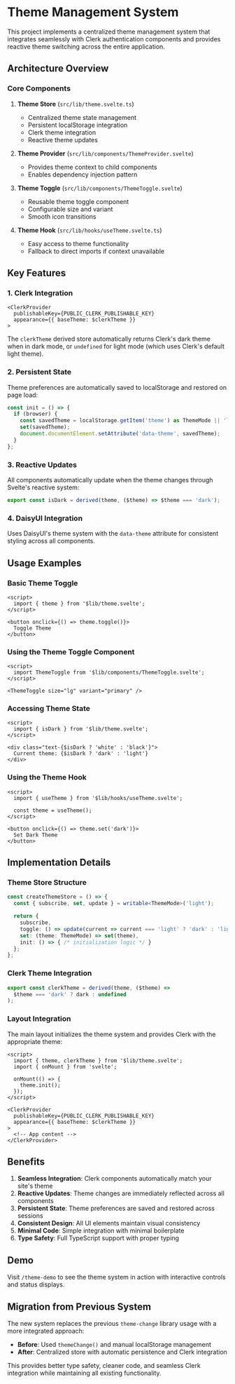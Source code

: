 # Theme Management System

This project implements a centralized theme management system that integrates seamlessly with Clerk authentication components and provides reactive theme switching across the entire application.

## Architecture Overview

### Core Components

1. **Theme Store** (`src/lib/theme.svelte.ts`)
   - Centralized theme state management
   - Persistent localStorage integration
   - Clerk theme integration
   - Reactive theme updates

2. **Theme Provider** (`src/lib/components/ThemeProvider.svelte`)
   - Provides theme context to child components
   - Enables dependency injection pattern

3. **Theme Toggle** (`src/lib/components/ThemeToggle.svelte`)
   - Reusable theme toggle component
   - Configurable size and variant
   - Smooth icon transitions

4. **Theme Hook** (`src/lib/hooks/useTheme.svelte.ts`)
   - Easy access to theme functionality
   - Fallback to direct imports if context unavailable

## Key Features

### 1. Clerk Integration
```svelte
<ClerkProvider 
  publishableKey={PUBLIC_CLERK_PUBLISHABLE_KEY}
  appearance={{ baseTheme: $clerkTheme }}
>
```

The `clerkTheme` derived store automatically returns Clerk's dark theme when in dark mode, or `undefined` for light mode (which uses Clerk's default light theme).

### 2. Persistent State
Theme preferences are automatically saved to localStorage and restored on page load:

```typescript
const init = () => {
  if (browser) {
    const savedTheme = localStorage.getItem('theme') as ThemeMode || 'light';
    set(savedTheme);
    document.documentElement.setAttribute('data-theme', savedTheme);
  }
};
```

### 3. Reactive Updates
All components automatically update when the theme changes through Svelte's reactive system:

```typescript
export const isDark = derived(theme, ($theme) => $theme === 'dark');
```

### 4. DaisyUI Integration
Uses DaisyUI's theme system with the `data-theme` attribute for consistent styling across all components.

## Usage Examples

### Basic Theme Toggle
```svelte
<script>
  import { theme } from '$lib/theme.svelte';
</script>

<button onclick={() => theme.toggle()}>
  Toggle Theme
</button>
```

### Using the Theme Toggle Component
```svelte
<script>
  import ThemeToggle from '$lib/components/ThemeToggle.svelte';
</script>

<ThemeToggle size="lg" variant="primary" />
```

### Accessing Theme State
```svelte
<script>
  import { isDark } from '$lib/theme.svelte';
</script>

<div class="text-{$isDark ? 'white' : 'black'}">
  Current theme: {$isDark ? 'dark' : 'light'}
</div>
```

### Using the Theme Hook
```svelte
<script>
  import { useTheme } from '$lib/hooks/useTheme.svelte';
  
  const theme = useTheme();
</script>

<button onclick={() => theme.set('dark')}>
  Set Dark Theme
</button>
```

## Implementation Details

### Theme Store Structure
```typescript
const createThemeStore = () => {
  const { subscribe, set, update } = writable<ThemeMode>('light');

  return {
    subscribe,
    toggle: () => update(current => current === 'light' ? 'dark' : 'light'),
    set: (theme: ThemeMode) => set(theme),
    init: () => { /* initialization logic */ }
  };
};
```

### Clerk Theme Integration
```typescript
export const clerkTheme = derived(theme, ($theme) => 
  $theme === 'dark' ? dark : undefined
);
```

### Layout Integration
The main layout initializes the theme system and provides Clerk with the appropriate theme:

```svelte
<script>
  import { theme, clerkTheme } from '$lib/theme.svelte';
  import { onMount } from 'svelte';

  onMount(() => {
    theme.init();
  });
</script>

<ClerkProvider 
  publishableKey={PUBLIC_CLERK_PUBLISHABLE_KEY}
  appearance={{ baseTheme: $clerkTheme }}
>
  <!-- App content -->
</ClerkProvider>
```

## Benefits

1. **Seamless Integration**: Clerk components automatically match your site's theme
2. **Reactive Updates**: Theme changes are immediately reflected across all components
3. **Persistent State**: Theme preferences are saved and restored across sessions
4. **Consistent Design**: All UI elements maintain visual consistency
5. **Minimal Code**: Simple integration with minimal boilerplate
6. **Type Safety**: Full TypeScript support with proper typing

## Demo

Visit `/theme-demo` to see the theme system in action with interactive controls and status displays.

## Migration from Previous System

The new system replaces the previous `theme-change` library usage with a more integrated approach:

- **Before**: Used `themeChange()` and manual localStorage management
- **After**: Centralized store with automatic persistence and Clerk integration

This provides better type safety, cleaner code, and seamless Clerk integration while maintaining all existing functionality. 